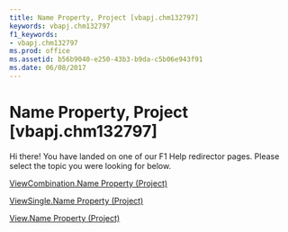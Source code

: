 ```yaml
---
title: Name Property, Project [vbapj.chm132797]
keywords: vbapj.chm132797
f1_keywords:
- vbapj.chm132797
ms.prod: office
ms.assetid: b56b9040-e250-43b3-b9da-c5b06e943f91
ms.date: 06/08/2017
---
```



# Name Property, Project [vbapj.chm132797]

Hi there! You have landed on one of our F1 Help redirector pages. Please select the topic you were looking for below.

[ViewCombination.Name Property (Project)](http://msdn.microsoft.com/library/8b3be3ad-bbba-b76f-a239-6918cf904529%28Office.15%29.aspx)

[ViewSingle.Name Property (Project)](http://msdn.microsoft.com/library/ba106d83-4451-7065-b032-acc15c17bc2a%28Office.15%29.aspx)

[View.Name Property (Project)](http://msdn.microsoft.com/library/81dd6947-763a-f5f1-3313-e01a42e590db%28Office.15%29.aspx)

